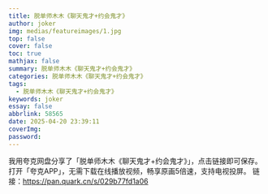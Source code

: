 ```yaml
---
title: 脱单师木木《聊天鬼才+约会鬼才》
author: joker
img: medias/featureimages/1.jpg
top: false
cover: false
toc: true
mathjax: false
summary: 脱单师木木《聊天鬼才+约会鬼才》
categories: 脱单师木木《聊天鬼才+约会鬼才》
tags:
  - 脱单师木木《聊天鬼才+约会鬼才》
keywords: joker
essay: false
abbrlink: 58565
date: 2025-04-20 23:39:11
coverImg:
password:
---
```


我用夸克网盘分享了「脱单师木木《聊天鬼才+约会鬼才》」，点击链接即可保存。打开「夸克APP」，无需下载在线播放视频，畅享原画5倍速，支持电视投屏。
链接：https://pan.quark.cn/s/029b77fd1a06
